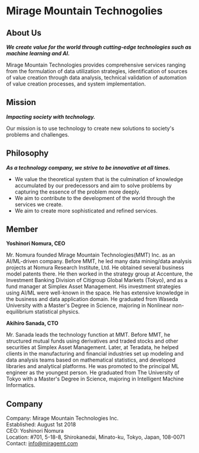 # Mirage Mountain Technogolies

## About Us

***We create value for the world through cutting-edge technologies such as machine learning and AI.***

Mirage Mountain Technologies provides comprehensive services ranging from the formulation of data utilization strategies,
identification of sources of value creation through data analysis, technical validation of automation of value creation processes, and system implementation.

## Mission

***Impacting society with technology.***

Our mission is to use technology to create new solutions to society's problems and challenges.

## Philosophy

***As a technology company, we strive to be innovative at all times.***

- We value the theoretical system that is the culmination of knowledge accumulated by our predecessors and aim to solve problems by capturing the essence of the problem more deeply.
- We aim to contribute to the development of the world through the services we create.
- We aim to create more sophisticated and refined services.

## Member

**Yoshinori Nomura, CEO**

Mr. Nomura founded Mirage Mountain Technologies(MMT) Inc. as an AI/ML-driven company.
Before MMT, he led many data mining/data analysis projects at Nomura Research Institute, Ltd. He obtained several business model patents there.
He then worked in the strategy group at Accenture, the Investment Banking Division of Citigroup Global Markets (Tokyo), and as a fund manager at Simplex Asset Management.
His investment strategies using AI/ML were well-known in the space.
He has extensive knowledge in the business and data application domain.
He graduated from Waseda University with a Master's Degree in Science, majoring in Nonlinear non-equilibrium statistical physics.

**Akihiro Sanada, CTO**

Mr. Sanada leads the technology function at MMT.
Before MMT, he structured mutual funds using derivatives and traded stocks and other securities at Simplex Asset Management.
Later, at Teradata, he helped clients in the manufacturing and financial industries set up modeling and data analysis teams based on mathematical statistics, and developed libraries and analytical platforms. He was promoted to the principal ML engineer as the youngest person.
He graduated from The University of Tokyo with a Master's Degree in Science, majoring in Intelligent Machine Informatics.

## Company

Company:	Mirage Mountain Technologies Inc.  
Established:	August 1st 2018  
CEO:	Yoshinori Nomura  
Location:	#701, 5-18-8, Shirokanedai, Minato-ku, Tokyo, Japan, 108-0071  
Contact:	info@miragemt.com  

<!--

**Here are some ideas to get you started:**

🙋‍♀️ A short introduction - what is your organization all about?
🌈 Contribution guidelines - how can the community get involved?
👩‍💻 Useful resources - where can the community find your docs? Is there anything else the community should know?
🍿 Fun facts - what does your team eat for breakfast?
🧙 Remember, you can do mighty things with the power of [Markdown](https://docs.github.com/github/writing-on-github/getting-started-with-writing-and-formatting-on-github/basic-writing-and-formatting-syntax)
-->
